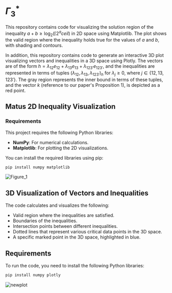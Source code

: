 # $\Gamma_3^*$

This repository contains code for visualizing the solution region of the inequality $a + b \geq \log_2(\lceil 2^a 
ceil)$ in 2D space using Matplotlib. The plot shows the valid region where the inequality holds true for the values of $a$ and $b$, with shading and contours.

In addition, this repository contains code to generate an interactive 3D plot visualizing vectors and inequalities in a 3D space using Plotly. The vectors are of the form $h = \lambda_{12}e_{12} + \lambda_{13}e_{13} + \lambda_{123'}e_{123'}$, and the inequalities are represented in terms of tuples $(\lambda_{12}, \lambda_{13}, \lambda_{123'})_h$ for $\lambda_j \geq 0$, where $j \in \{12, 13, 123'\}$. The gray region represents the inner bound in terms of these tuples, and the vector $k$ (reference to our paper's Proposition 1), is depicted as a red point.

## Matus 2D Inequality Visualization

### Requirements

This project requires the following Python libraries:

- **NumPy**: For numerical calculations.
- **Matplotlib**: For plotting the 2D visualizations.

You can install the required libraries using pip:

```bash
pip install numpy matplotlib
```

![Figure_1](https://github.com/user-attachments/assets/259ed0d1-76ac-46db-987f-e59e6b2309a3)

## 3D Visualization of Vectors and Inequalities

The code calculates and visualizes the following:

- Valid region where the inequalities are satisfied.
- Boundaries of the inequalities.
- Intersection points between different inequalities.
- Dotted lines that represent various critical data points in the 3D space.
- A specific marked point in the 3D space, highlighted in blue.

## Requirements

To run the code, you need to install the following Python libraries:

```bash
pip install numpy plotly
```

![newplot](https://github.com/user-attachments/assets/ed42b6d2-e139-46a5-8c1e-fbc3071772fa)

